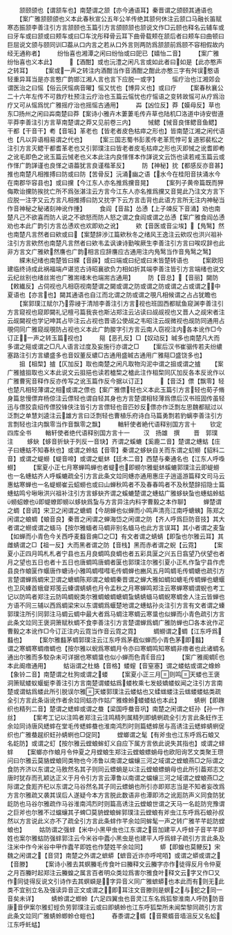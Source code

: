 <!-- { "loadSidebar": true } -->
　　颔颐颌也【谓颔车也】南楚谓之颔【亦今通语耳】秦晋谓之颌颐其通语也
　　【案广雅颔颐颌也义本此春秋宣公五年公羊传绝其颔何休注云颔口马融长笛赋寒态振颔李善注引方言颔颐也玉篇引方言颌颐颔也颔说文作□云颐也释名云辅车或曰牙车或曰颔或曰颊车或曰□车沈彤释骨云耳下曲骨载颊在颔后者曰颊车曰曲顿曰巨屈说文颌与颐同训□葢从口内言之若从口外言则两防爲颔颔前爲颐不容相假故内经无通称者】
　　纷怡喜也湘潭之闲曰纷怡或曰巸已【嬉怡二音】
　　【案广雅纷怡喜也义本此】
　　【酒酣】或也沅澧之闲凡言或如此者曰如是【此亦憨声之转耳】
　　【案或一声之转注内酒酣当作音酒酣之酣此亦憨三字有舛误憨语轻重异耳当是亦言憨广韵邯江湘人言也言下应脱一或字】
　　愮疗治也江湘郊会谓医治之曰愮【俗云厌愮病音曜】愮又忧也【博异义也】或曰疗
　　【案春秋襄公二十六年左传不可救疗杜预注云疗治也玉篇云愮忧也疗愮语之变转故愮可从疗爲治疗又可从愮爲忧广雅摇疗治也摇愮古通用】
　　芔【凶位反】莽【嫫母反】草也东□扬州之闲曰芔南楚曰莽【案诗小雅卉木萋萋毛传卉草也陆机□洛道中诗安辔遵平莽李善注引方言草南楚谓之莽又见前卷三内】
　　悈鳃【悈音良愅鳃音鱼鳃】干都【干音干】耇【音垢】革老也【皆老者皮色枯瘁之形也】皆南楚江湘之闲代语也【凡以异语相易谓之代也】
　　【案三国志蜀书彭羕传老革荒悖可复道邪裴松之注引方言灭鳃干都耆革老也又引郭璞注曰皆老者皮毛枯瘁之形也灭即悈之讹耆即耇之讹毛即色之讹玉篇云悈老也义本此注内良愅愅本作諽说文云饬也读若戒玉篇云或作愅广韵諽谨也良愅之语葢犹言良谨楷革反】
　　防【神秘】抌【都感反亦音甚】推也南楚凡相推搏曰防或曰防【苦骨反】沅涌幽之语【水今在桂阳音扶涌水今在南郡华容县也】或曰攩【今江东人亦名推爲攩音晃】
　　【案列子黄帝篇既而狎侮欺诒攩防挨抌亡所不爲张湛注云方言今江东人亦名推爲攩又音晃此乃注文方言下应脱一注字又云方言凡相推搏曰防又抌字下云方言击背也此语方言所无注内神秘当作音神秘之秘诸刻神讹作揰】
　　食阎【音盐】怂慂【上子竦反下音涌】劝也南楚凡己不欲喜而防人说之不欲怒而防人怒之谓之食阎或谓之怂慂【案广雅食阎怂慂劝也本此广韵引方言怂慂欢也欢即劝之讹】
　　欸【音医或音尘埃】【鳬鹥】然也南楚凡言然者曰欸或曰【案楚辞渉江篇欸秋冬之绪风王逸注云欸叹也洪兴祖补注引方言欸然也南楚凡言然者曰欸韦孟讽谏诗勤唉厥生李善注引方言曰唉叹辞也此非方言文广雅欸然譍也广韵相言应辞譍应古通用注内鳬鹥当作音鳬鹥之鹥】
　　緤末纪绪也南楚皆曰緤【音嶭】或曰端或曰纪或曰末皆楚转语也
　　【案欧阳建临终诗成此祸福端卢谌览古诗昭襄欲负力相如折其端李善注皆引方言端绪也说文云纪丝别也绪丝耑也广雅耑绪末也端耑古通用】
　　防【音总】【音丽】闚防【敕纎反】占伺视也凡相窃视南楚谓之闚或谓之防或谓之防或谓之占或谓之中夏语也【亦言也】闚其通语也自江而北谓之防或谓之覗凡相候谓之占占犹瞻也
　　【案郭璞江赋尔乃雰祲于清旭李善注引方言视也班固西都赋鱼窥渊李善注引方言窥视也窥即闚礼记檀弓篇我丧也斯沾郑注云沾读曰觇觇视也又晋人之觇宋者注云觇闚视也学记呻其占毕注云占视也晋语公使觇之韦昭注云觇微视也觇防同通用占覗伺同广雅窥觇覗防占视也义本此广韵朡字引方言云南人窃视注内各本讹作□今订正一声之转玉篇视也】
　　郺【恶孔反】□【奴动反】晠多也南楚凡大而多谓之郺或谓之□凡人语言过度及妄施行亦谓之□
　　【案后汉书崔骃传若夫纷繷塞路注引方言繷盛多也音奴董反繷□古通用盛晠古通用广雅郺□盛饶多也】
　　抯【柤棃】摣【仄加反】取也南楚之闲凡取物沟泥中谓之抯或谓之摣
　　【案广雅摣抯取也义本此说文云抯挹也读若樝棃之樝此注作柤棃同仄加反各本反讹作以广雅曹宪音释作反亦传写之讹玉篇作反今据以订正】
　　【音泛】僄【飘零】轻也楚凡相轻薄谓之相或谓之僄也【案广雅僄轻也义本此玉篇引方言轻也荀子脩身篇怠慢僄弃杨倞注云僄轻也谓自轻其身也方言楚谓相轻薄爲僄后汉书班固传虽轻迅与僄狡袁绍传僄狡锋侠注皆引方言僄轻也音匹妙反僄亦作泛剽左思魏都赋过以泛剽之单慧刘逵注云雄方言曰泛剽轻也曹植乐府诗白马篇勇剽若豹螭李善注引方言剽轻也注内飘零当作音飘零之飘】
　　輶轩使者絶代语释别国方言十
　　钦定四库全书
　　輶轩使者绝代语释别国方言十一
　　汉　扬雄　撰
　　晋　郭璞　注
　　蛥蚗【蛥音折蚗于列反一音玦】齐谓之螇螰【奚鹿二音】楚谓之蟪蛄【庄子曰蟪蛄不知春秋也】或谓之蛉蛄【音零】秦谓之蛥蚗自关而东谓之虭蟧【貂料二音】或谓之蝭蟧【蝭音啼】或谓之蜓蚞【廷木二音】西楚与秦通名也【江东人呼嘄蟧】
　　【案夏小正七月寒蝉鸣蝉也者蝭也即蟧尔雅蜓蚞螇螰郭璞注云即蝭蟧也一名蟪蛄齐人呼螇螰疏全引方言此条文竝同蟪亦通用惠庄子逍遥游篇释文司马云惠蛄寒蝉也一名蝭蟧崔云蛁蟧也或曰山蝉秋鸣者不及春春鸣者不及秋楚辞招隐士篇蟪蛄鸣兮啾啾洪兴祖补注引方言蛥蚗齐谓之螇螰楚谓之蟪蛄广雅蛥蚗蚻也蟪蛄蛉蛄蟧蛁蟟也即蝭蟟即蟧以蛥蚗爲蚻与方言异注内料字曹毅之本作聊】
　　蝉楚谓之蜩【音调】宋卫之闲谓之螗蜩【今胡蝉也似蝉而小鸣声清亮江南呼螗蛦】陈郑之闲谓之蜋蜩【蜋音良】秦晋之闲谓之蝉海岱之闲谓之防【齐人呼爲巨防音技】其大者谓之蟧或谓之蝒马【按尔雅蝒者马蜩非别名蝒马也此方言误耳】其小者谓之麦蚻【如蝉而小青色今关西呼麦蠽音痈□之□】有文者谓之蜻蜻【即蚻也尔雅云耳】其雌蜻谓之□【祖一反】大而黑者谓之防【音栈】黑而赤者谓之蜺【云霓】
　　【案夏小正四月鸣札札者宁县也五月良蜩鸣良蜩也者五彩具匽之兴五日翕望乃伏望也者月之望也五日也者十五日也唐蜩鸣唐蜩者匽也郭璞注尔雅引夏小正札作蚻宁县作虎县良作蜋匽作蝘唐作螗诗小雅鸣蜩嘒嘒毛传蜩蝉也豳风五月鸣蜩毛传蜩螗也疏引方言楚谓蝉爲蜩宋卫谓之螗蜩陈郑谓之蜋蜩秦晋谓之蝉大雅如蜩如螗毛传蜩蝉也螗蝘也卫风螓首蛾睂郑笺云螓谓蜻蜻也月令孟秋之月寒蝉鸣郑注云寒蝉寒蜩谓蜺也考工记以防鸣者郑注云防鸣蜩蜺类尔雅蜩蜋蜩螗蜩蚻蜻蜻蝒马蜩蜺寒蜩舍人注云皆蝉也方语不同三辅以西爲蜩梁宋以东谓蜩爲蝘楚地谓之蟪蛄孙炎注引方言有文者谓之螓郭璞注所引同郭注马蜩云蜩中最大者爲马蜩注寒蜩云寒螀也似蝉而小青色疏引方言此条文竝同王褒洞箫赋秋蜩不食李善注引方言楚谓蝉爲蜩广雅防蝉也□各本讹作疋曹毅之本讹作□今订正注内云霓当作音云霓之霓】
　　蜩蟧谓之蜩【江东呼爲蠽也】
　　【案尔雅蠽茅蜩郭璞注云江东呼爲茅截似蝉而小青色茅即蠽】
　　谓之寒蜩寒蜩瘖蜩也【按尔雅以蜺爲寒蜩月令亦曰寒蜩鸣知寒蜩非瘖者也此诸蜩名通出尔雅而多駮杂未可详据也寒蜩螀也似小蝉而色青音应】
　　【案广雅阍蜩也本此阍瘖通用】
　　蛄诣谓之杜蛒【音格】蝼螲【音窒塞】谓之蝼蛄或谓之蟓蛉【象铃二音】南楚谓之杜狗或谓之蝼
　　【案夏小正三月则鸣天蝼也王褒洞箫赋蝼蚁蝘蜓李善注引方言南楚谓蝼蛄爲蝼枚乘七发蚑蟜蝼蚁闻之注引方言南楚或谓蛄爲蝼此所引脱误尔雅天蝼郭璞注云蝼蛄也又蝚蛖蝼注云蛖蝼蝼蛄类疏全引方言此条诣讹作者余竝同蛄亦作姑广雅蟓蛉蝼蝼蛄也本此】
　　蜻蛚【即趜织也精列二音】楚谓之蟋蟀或谓之蛬【梁国呼蛬音巩】南楚之闲谓之蚟孙【孙一作丝】
　　【案考工记以注鸣者郑注云注鸣精列属精列即蜻蛚疏全引方言此条蚟作王余竝同诗唐风蟋蟀在堂毛传蟋蟀蛬也淮南鸿烈时则篇蟋蟀居与高诱注云蟋蟀蜻蛚促织也广雅蛬趗织蚟孙蜻蛚也□促同】
　　螳螂谓之髦【有斧虫也江东呼爲石蜋又名龁防】或谓之虰【按尔雅云螳蜋蛑虰义自应下属方言依此说失其指也】或谓之蝆蝆
　　【案螂亦作蜋月令仲夏之月螳蜋生郑注云螳蜋螵蛸母也欧阳询艺文类聚王瓒问曰尔雅云莫貉螳蜋同类物也今沛鲁以南谓之蟷蠰三河之域谓之螳蜋燕□之际谓之食防齐济以东谓之马敫然名其子则同云螵蛸是以注云螳蜋螵蛸母也此所引葢郑志文唐时犹存而孔颖达正义于月令引方言云潭鲁以南谓之蟷蠰三河之域谓之螳蜋燕□之际谓之食厖齐杞以东谓之马谷然名其子同云螵蛸也所引亦即郑志当是不知者妄改爲方言尔雅疏又袭其误后人遂疑今本方言脱此数语非也潭即沛之讹厖防声义同食防犹龁防也马谷尔雅疏作马谷淮南鸿烈时则篇高诱注云螳蜋世谓之天马一名龁防兖豫谓之巨斧也尔雅不过蟷蠰其子蜱□莫貈螳蜋蛑郭璞注云螳蜋有斧虫江东呼爲石蜋孙叔然以方言说此义亦不了疏全引方言此条蝆作芊余竝同蛑髦一声之转广雅芊芊龁防螳蜋也】
　　姑防谓之强蝆【米中小黑甲虫也江东谓之音加建平人呼蝆子音芊芊即姓也案尔雅蛄防强蝆郭注云今米谷中蠹小黑虫是也建平人呼爲蝆子疏引方言此条及注米中作今米谷中甲作蠹芊即姓也作楚姓芊余竝同】
　　蟒【即蝗也莫鲠反】宋魏之闲谓之【音贷】南楚之外谓之蟅蟒【蟅音近诈亦呼咤咟】或谓之蟒或谓之【音滕】
　　【案诗小雅去其螟螣毛传食叶曰螣释文云螣字亦作徒得反月令仲夏之月百螣时起郑注云螣蝗之属言百者明众类竝爲害尔雅食叶释文云字又作□又作同徒得反说文引诗作去其螟蟘是字异音义同广雅蟅蟒也本此而有则无此类不宜别立名及强读异音正文或谓之即耳注文音滕则是螟之与蛇之同一音矣未详】
　　蜻蛉谓之蝍蛉【六足四翼虫也音灵江东名爲狐黎淮南人呼防防音康音伊案尔雅虰蛵负劳郭璞注云或曰即蜻蛉也江东呼狐棃所未闻棃黎同疏引方言此条文竝同广雅蜻蛉蝍蛉仓螘也】
　　舂黍谓之蝑【音藂蝑音墙沮反又名蚣江东呼虴蜢】
